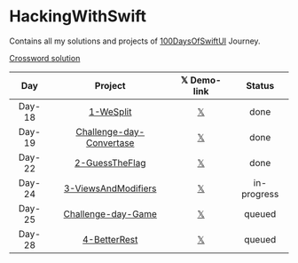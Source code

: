 # HackingWithSwift
Contains all my solutions and projects of [100DaysOfSwiftUI](https://www.hackingwithswift.com/100/swiftui) Journey.

[Crossword solution](/15-wordsearch.pdf)


| Day    | Project                                 | 𝕏 Demo-link                                                  | Status      |
| :----: | :-------------------------------------: | :----------------------------------------------------------: | :---------: |
| Day-18 | [1-WeSplit](/WeSplit)                   | [𝕏](https://x.com/asdsydd/status/1722579102727823693?s=20)   | done        |
| Day-19 | [Challenge-day-Convertase](/Convertase) | [𝕏](https://x.com/asdsydd/status/1724490399442723103?s=20)   | done        |
| Day-22 | [2-GuessTheFlag](/GuessTheFlag)         | [𝕏](https://twitter.com/asdsydd/status/1724876595079655644)  | done        |
| Day-24 | [3-ViewsAndModifiers]()                 | [𝕏]()                                                        | in-progress |
| Day-25 | [Challenge-day-Game]()                  | [𝕏]()                                                        | queued      |
| Day-28 | [4-BetterRest]()                        | [𝕏]()                                                        | queued      |





